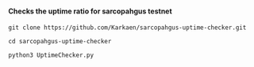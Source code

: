 #### Checks the uptime ratio for sarcopahgus testnet

```
git clone https://github.com/Karkaen/sarcopahgus-uptime-checker.git
```
```
cd sarcopahgus-uptime-checker
```
```
python3 UptimeChecker.py
```
